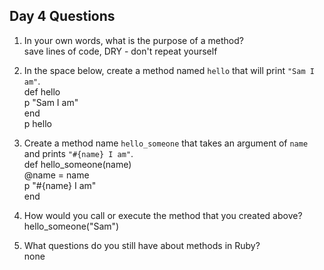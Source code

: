 ## Day 4 Questions

1. In your own words, what is the purpose of a method?<br>
save lines of code, DRY - don't repeat yourself
1. In the space below, create a method named `hello` that will print `"Sam I am"`.<br>
def hello <br>
  p "Sam I am" <br>
end <br>
p hello <br>

1. Create a method name `hello_someone` that takes an argument of `name` and prints `"#{name} I am"`.<br>
def hello_someone(name)<br>
  @name = name<br>
  p "#{name} I am"<br>
end
1. How would you call or execute the method that you created above?<br>
hello_someone("Sam")
1. What questions do you still have about methods in Ruby?<br>
none
